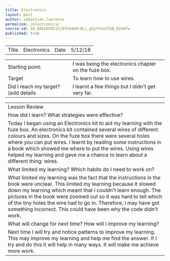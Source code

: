 ```yaml
---
title: Electronics
layout: post
author: sebastian.lawrence
permalink: /electronics/
source-id: 18_8Ak1GS0Iihj9fm3dm0l0Li_g5yYVeafCkW_DVuKFw
published: true
---
```

	

<table>
  <tr>
    <td>Title</td>
    <td>Electronics </td>
    <td>Date</td>
    <td>5/12/16</td>
  </tr>
</table>


<table>
  <tr>
    <td>Starting point:</td>
    <td>I was being the electronics chapter on the fuze box.</td>
  </tr>
  <tr>
    <td>Target </td>
    <td>To learn how to use wires.</td>
  </tr>
  <tr>
    <td>Did I reach my target?
(add details </td>
    <td>I learnt a few things but I didn't get very far.</td>
  </tr>
</table>


<table>
  <tr>
    <td>Lesson Review</td>
  </tr>
  <tr>
    <td>How did I learn? What strategies were effective?</td>
  </tr>
  <tr>
    <td>Today I began using an Electronics kit to aid my learning with the fuze box. An electronics kit contained several wires of different colours and sizes. On the fuze box there were several holes where you can put wires. I learnt by reading some instructions in a book which showed me where to put the wires. Using wires helped my learning and gave me a chance to learn about a different thing: wires.</td>
  </tr>
  <tr>
    <td>What limited my learning? Which habits do I need to work on?</td>
  </tr>
  <tr>
    <td>What limited my learning was the fact that the instructions in the book were unclear. This limited my learning because it slowed down my learning which meant that i couldn't learn enough. The pictures in the book were zoomed out so it was hard to tell which of the tiny holes the wire had to go in. Therefore,  I may have got something incorrect. This could have been why the code didn't work.</td>
  </tr>
  <tr>
    <td>What will change for next time? How will I improve my learning?</td>
  </tr>
  <tr>
    <td>Next time I will try and notice patterns to improve my learning. This may improve my learning and help me find the answer. If I try and do this it will help in many ways. It will make me achieve more work.

</td>
  </tr>
</table>


